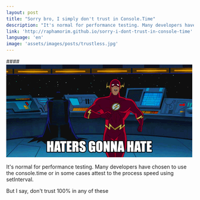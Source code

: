 ```yaml
---
layout: post
title: "Sorry bro, I simply don't trust in Console.Time"
description: "It's normal for performance testing. Many developers have chosen to use the console.time or in some cases attest to the process speed using setInterval"
link: 'http://raphamorim.github.io/sorry-i-dont-trust-in-console-time'
language: 'en'
image: 'assets/images/posts/trustless.jpg'
---
```


####<img src="/assets/images/posts/trustless-flash.gif" alt="Trustless" />

It's normal for performance testing. Many developers have chosen to use the console.time or in some cases attest to the process speed using setInterval.

<!-- more -->

But I say, don't trust 100% in any of these